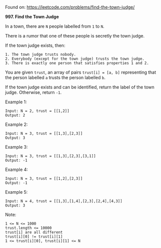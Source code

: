 Found on: https://leetcode.com/problems/find-the-town-judge/

**997\. Find the Town Judge**

In a town, there are `N` people labelled from `1` to `N`. 

There is a rumor that one of these people is secretly the town judge.

If the town judge exists, then:

```
1. The town judge trusts nobody.
2. Everybody (except for the town judge) trusts the town judge.
3. There is exactly one person that satisfies properties 1 and 2.
```

You are given `trust`, an array of pairs `trust[i] = [a, b]` 
representing that the person labelled `a` trusts the person 
labelled `b`.

If the town judge exists and can be identified, return the label of the town judge.
Otherwise, return `-1`.

Example 1:

```
Input: N = 2, trust = [[1,2]]
Output: 2
```

Example 2:

```
Input: N = 3, trust = [[1,3],[2,3]]
Output: 3
```

Example 3:

```
Input: N = 3, trust = [[1,3],[2,3],[3,1]]
Output: -1
```

Example 4:

```
Input: N = 3, trust = [[1,2],[2,3]]
Output: -1
```

Example 5:

```
Input: N = 4, trust = [[1,3],[1,4],[2,3],[2,4],[4,3]]
Output: 3
```

Note:

```
1 <= N <= 1000
trust.length <= 10000
trust[i] are all different
trust[i][0] != trust[i][1]
1 <= trust[i][0], trust[i][1] <= N
```
